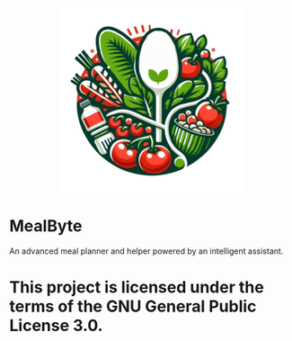 <p align="center"><img src="https://github.com/DiamondBr3aker/MealByte/blob/44a29edbf5c4498b7c91e5f17166762c4999beac/mealbyte%20(1).png"></p>

# MealByte
 An advanced meal planner and helper powered by an intelligent assistant.
 
 
 
 # This project is licensed under the terms of the GNU General Public License 3.0.
